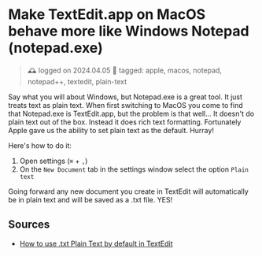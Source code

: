 # Make TextEdit.app on MacOS behave more like Windows Notepad (notepad.exe)
> 🕰️ logged on 2024.04.05
> 🔖 tagged: apple, macos, notepad, notepad++, textedit, plain-text

Say what you will about Windows, but Notepad.exe is a great tool. It just treats text as plain text. When first switching to MacOS you come to find that Notepad.exe is TextEdit.app, but the problem is that well... It doesn't do plain text out of the box. Instead it does rich text formatting. Fortunately Apple gave us the ability to set plain text as the default. Hurray!

Here's how to do it:

1. Open settings (`⌘` + `,`)
2. On the `New Document` tab in the settings window select the option `Plain text`

Going forward any new document you create in TextEdit will automatically be in plain text and will be saved as a .txt file. YES!

## Sources
+ [How to use .txt Plain Text by default in TextEdit](https://www.idownloadblog.com/2016/12/26/how-to-use-plain-text-by-default-in-textedit/)
